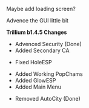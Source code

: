 Maybe add loading screen?

Advence the GUI little bit

**Trillium b1.4.5 Changes**
+ Advenced Security (Done)
+ Added Secondary CA
* Fixed HoleESP
+ Added Working PopChams
+ Added GlowESP
+ Added Main Menu
- Removed AutoCity (Done)
